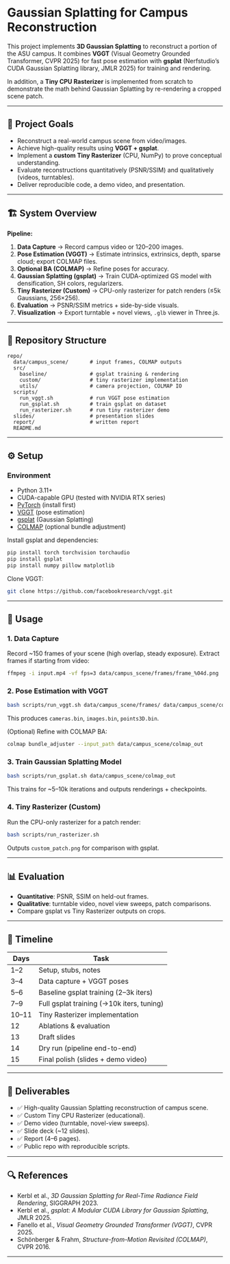 # Gaussian Splatting for Campus Reconstruction

This project implements **3D Gaussian Splatting** to reconstruct a portion of the ASU campus.
It combines **VGGT** (Visual Geometry Grounded Transformer, CVPR 2025) for fast pose estimation with **gsplat** (Nerfstudio’s CUDA Gaussian Splatting library, JMLR 2025) for training and rendering.

In addition, a **Tiny CPU Rasterizer** is implemented from scratch to demonstrate the math behind Gaussian Splatting by re-rendering a cropped scene patch.

---

## 📌 Project Goals

* Reconstruct a real-world campus scene from video/images.
* Achieve high-quality results using **VGGT + gsplat**.
* Implement a **custom Tiny Rasterizer** (CPU, NumPy) to prove conceptual understanding.
* Evaluate reconstructions quantitatively (PSNR/SSIM) and qualitatively (videos, turntables).
* Deliver reproducible code, a demo video, and presentation.

---

## 🏗️ System Overview

**Pipeline:**

1. **Data Capture** → Record campus video or 120–200 images.
2. **Pose Estimation (VGGT)** → Estimate intrinsics, extrinsics, depth, sparse cloud; export COLMAP files.
3. **Optional BA (COLMAP)** → Refine poses for accuracy.
4. **Gaussian Splatting (gsplat)** → Train CUDA-optimized GS model with densification, SH colors, regularizers.
5. **Tiny Rasterizer (Custom)** → CPU-only rasterizer for patch renders (≤5k Gaussians, 256×256).
6. **Evaluation** → PSNR/SSIM metrics + side-by-side visuals.
7. **Visualization** → Export turntable + novel views, `.glb` viewer in Three.js.

---

## 📂 Repository Structure

```
repo/
  data/campus_scene/       # input frames, COLMAP outputs
  src/
    baseline/              # gsplat training & rendering
    custom/                # tiny rasterizer implementation
    utils/                 # camera projection, COLMAP IO
  scripts/
    run_vggt.sh            # run VGGT pose estimation
    run_gsplat.sh          # train gsplat on dataset
    run_rasterizer.sh      # run tiny rasterizer demo
  slides/                  # presentation slides
  report/                  # written report
  README.md
```

---

## ⚙️ Setup

### Environment

* Python 3.11+
* CUDA-capable GPU (tested with NVIDIA RTX series)
* [PyTorch](https://pytorch.org) (install first)
* [VGGT](https://github.com/facebookresearch/vggt) (pose estimation)
* [gsplat](https://github.com/nerfstudio-project/gsplat) (Gaussian Splatting)
* [COLMAP](https://colmap.github.io/) (optional bundle adjustment)

Install gsplat and dependencies:

```bash
pip install torch torchvision torchaudio
pip install gsplat
pip install numpy pillow matplotlib
```

Clone VGGT:

```bash
git clone https://github.com/facebookresearch/vggt.git
```

---

## 🚀 Usage

### 1. Data Capture

Record ~150 frames of your scene (high overlap, steady exposure).
Extract frames if starting from video:

```bash
ffmpeg -i input.mp4 -vf fps=3 data/campus_scene/frames/frame_%04d.png
```

### 2. Pose Estimation with VGGT

```bash
bash scripts/run_vggt.sh data/campus_scene/frames/ data/campus_scene/colmap_out/
```

This produces `cameras.bin`, `images.bin`, `points3D.bin`.

(Optional) Refine with COLMAP BA:

```bash
colmap bundle_adjuster --input_path data/campus_scene/colmap_out
```

### 3. Train Gaussian Splatting Model

```bash
bash scripts/run_gsplat.sh data/campus_scene/colmap_out
```

This trains for ~5–10k iterations and outputs renderings + checkpoints.

### 4. Tiny Rasterizer (Custom)

Run the CPU-only rasterizer for a patch render:

```bash
bash scripts/run_rasterizer.sh
```

Outputs `custom_patch.png` for comparison with gsplat.

---

## 📊 Evaluation

* **Quantitative**: PSNR, SSIM on held-out frames.
* **Qualitative**: turntable video, novel view sweeps, patch comparisons.
* Compare gsplat vs Tiny Rasterizer outputs on crops.

---

## 📅 Timeline

| Days  | Task                                      |
| ----- | ----------------------------------------- |
| 1–2   | Setup, stubs, notes                       |
| 3–4   | Data capture + VGGT poses                 |
| 5–6   | Baseline gsplat training (2–3k iters)     |
| 7–9   | Full gsplat training (→10k iters, tuning) |
| 10–11 | Tiny Rasterizer implementation            |
| 12    | Ablations & evaluation                    |
| 13    | Draft slides                              |
| 14    | Dry run (pipeline end-to-end)             |
| 15    | Final polish (slides + demo video)        |

---

## 📝 Deliverables

* ✅ High-quality Gaussian Splatting reconstruction of campus scene.
* ✅ Custom Tiny CPU Rasterizer (educational).
* ✅ Demo video (turntable, novel-view sweeps).
* ✅ Slide deck (~12 slides).
* ✅ Report (4–6 pages).
* ✅ Public repo with reproducible scripts.

---

## 🔍 References

* Kerbl et al., *3D Gaussian Splatting for Real-Time Radiance Field Rendering*, SIGGRAPH 2023.
* Kerbl et al., *gsplat: A Modular CUDA Library for Gaussian Splatting*, JMLR 2025.
* Fanello et al., *Visual Geometry Grounded Transformer (VGGT)*, CVPR 2025.
* Schönberger & Frahm, *Structure-from-Motion Revisited (COLMAP)*, CVPR 2016.

---

